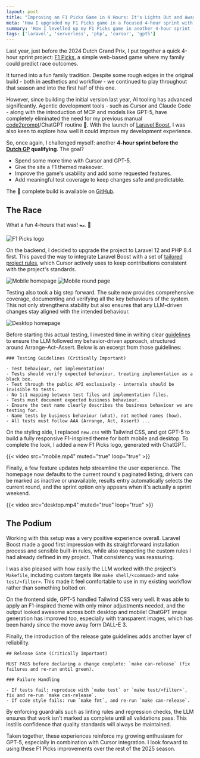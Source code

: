 ```yaml
---
layout: post
title: "Improving an F1 Picks Game in 4 Hours: It's Lights Out and Away We Go!"
meta: 'How I upgraded my F1 Picks game in a focused 4-hour sprint with Laravel Boost, Tailwind, Cursor + GPT-5, and robust tests - shipped in time for Dutch GP qualifying.'
summary: 'How I levelled up my F1 Picks game in another 4-hour sprint - leveraging Laravel Boost, LLM-driven guidelines, Tailwind styling, and robust tests with Cursor + GPT-5 - to deliver a F1-inspired upgrade just in time for Dutch GP qualifying.'
tags: ['laravel', 'serverless', 'php', 'cursor', 'gpt5']
---
```


Last year, just before the 2024 Dutch Grand Prix, I put together a quick 4-hour sprint project: [F1 Picks](../../2024/2024-08-30-building-an-f1-picks-game-in-4-hours/index.md), a simple web-based game where my family could predict race outcomes.

It turned into a fun family tradition.
Despite some rough edges in the original build - both in aesthetics and workflow - we continued to play throughout that season and into the first half of this one.

However, since building the initial version last year, AI tooling has advanced significantly.
Agentic development tools - such as Cursor and Claude Code - along with the introduction of MCP and models like GPT-5, have completely eliminated the need for my previous manual [code2prompt](https://github.com/mufeedvh/code2prompt)/ChatGPT routine 🎉.
With the launch of [Laravel Boost](https://boost.laravel.com/), I was also keen to explore how well it could improve my development experience.

So, once again, I challenged myself: another **4-hour sprint before the [Dutch GP](https://www.formula1.com/en/racing/2025/netherlands) qualifying**. The goal?

- Spend some more time with Cursor and GPT-5.
- Give the site a F1 themed makeover.
- Improve the game's usability and add some requested features.
- Add meaningful test coverage to keep changes safe and predictable.

The 🏁 complete build is available on [GitHub](https://github.com/eddmann/f1-picks-2025).

## The Race

What a fun 4-hours that was! 🏎️ 💨

![F1 Picks logo](logo.png)

On the backend, I decided to upgrade the project to Laravel 12 and PHP 8.4 first.
This paved the way to integrate Laravel Boost with a set of [tailored project rules](https://github.com/eddmann/f1-picks-2025/blob/main/app/.ai/guidelines/project.blade.php), which Cursor actively uses to keep contributions consistent with the project's standards.

![Mobile homepage](mobile-home.png) ![Mobile round page](mobile-round.png)

Testing also took a big step forward.
The suite now provides comprehensive coverage, documenting and verifying all the key behaviours of the system.
This not only strengthens stability but also ensures that any LLM-driven changes stay aligned with the intended behaviour.

![Desktop homepage](desktop-home.png)

Before starting this actual testing, I invested time in writing clear [guidelines](https://github.com/eddmann/f1-picks-2025/blob/main/app/.ai/guidelines/project.blade.php) to ensure the LLM followed my behavior-driven approach, structured around Arrange–Act–Assert.
Below is an excerpt from those guidelines:

```
### Testing Guidelines (Critically Important)

- Test behaviour, not implementation!
- Tests should verify expected behaviour, treating implementation as a black box.
- Test through the public API exclusively - internals should be invisible to tests.
- No 1:1 mapping between test files and implementation files.
- Tests must document expected business behaviour.
- Ensure the test name clearly describes the business behaviour we are testing for.
- Name tests by business behaviour (what), not method names (how).
- All tests must follow AAA (Arrange, Act, Assert) ...
```

On the styling side, I replaced `new.css` with Tailwind CSS, and got GPT-5 to build a fully responsive F1-inspired theme for both mobile and desktop.
To complete the look, I added a new F1 Picks logo, generated with ChatGPT.

{{< video src="mobile.mp4" muted="true" loop="true" >}}

Finally, a few feature updates help streamline the user experience.
The homepage now defaults to the current round's paginated listing, drivers can be marked as inactive or unavailable, results entry automatically selects the current round, and the sprint option only appears when it's actually a sprint weekend.

{{< video src="desktop.mp4" muted="true" loop="true" >}}

## The Podium

Working with this setup was a very positive experience overall.
Laravel Boost made a good first impression with its straightforward installation process and sensible built-in rules, while also respecting the custom rules I had already defined in my project.
That consistency was reassuring.

I was also pleased with how easily the LLM worked with the project's `Makefile`, including custom targets like `make shell/<command>` and `make test/<filter>`.
This made it feel comfortable to use in my existing workflow rather than something bolted on.

On the frontend side, GPT-5 handled Tailwind CSS very well.
It was able to apply an F1-inspired theme with only minor adjustments needed, and the output looked awesome across both desktop and mobile!
ChatGPT image generation has improved too, especially with transparent images, which has been handy since the move away form DALL-E 3.

Finally, the introduction of the release gate guidelines adds another layer of reliability.

```
## Release Gate (Critically Important)

MUST PASS before declaring a change complete: `make can-release` (fix failures and re-run until green).

### Failure Handling

- If tests fail: reproduce with `make test` or `make test/<filter>`, fix and re-run `make can-release`.
- If code style fails: run `make fmt`, and re-run `make can-release`.
```

By enforcing guardrails such as linting rules and regression checks, the LLM ensures that work isn't marked as complete until all validations pass.
This instills confidence that quality standards will always be maintained.

Taken together, these experiences reinforce my growing enthusiasm for GPT-5, especially in combination with Cursor integration.
I look forward to using these F1 Picks improvements over the rest of the 2025 season.
